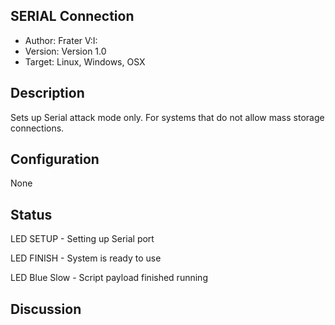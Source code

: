 ## SERIAL Connection

* Author: Frater V:I:
* Version: Version 1.0
* Target: Linux, Windows, OSX

## Description
Sets up Serial attack mode only.  For systems that do not allow mass storage connections.

## Configuration

None

## Status
LED SETUP - Setting up Serial port

LED FINISH - System is ready to use

LED Blue Slow - Script payload finished running

## Discussion
